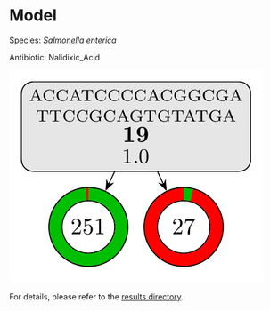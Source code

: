 
# Model

Species: *Salmonella enterica*

Antibiotic: Nalidixic_Acid

<a href="./model.pdf"><img src="./model.png" /></a>

For details, please refer to the [results directory](../../../../../results/cart_b/salmonella%20enterica/nalidixic_acid/repeat_4/).

